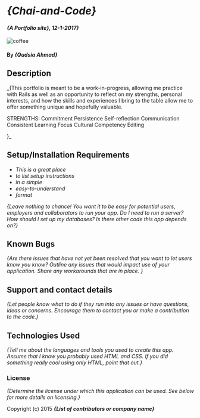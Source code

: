 # _{Chai-and-Code}_

#### _{A Portfolio site}, 12-1-2017}_
![coffee](https://user-images.githubusercontent.com/28086215/33496460-29537fa6-d67f-11e7-81e2-11b1a7b8fca1.jpeg)

#### By _**{Qudsia Ahmad}**_

## Description

_{This portfolio is meant to be a work-in-progress, allowing me practice with Rails as well as an opportunity to reflect on my strengths,  personal interests, and how the skills and experiences I bring to the table allow me to offer something unique and hopefully valuable.

  STRENGTHS:
  Commitment
  Persistence
  Self-reflection
  Communication
  Consistent Learning
  Focus
  Cultural Competency
  Editing

   }_

## Setup/Installation Requirements

* _This is a great place_
* _to list setup instructions_
* _in a simple_
* _easy-to-understand_
* _format_

_{Leave nothing to chance! You want it to be easy for potential users, employers and collaborators to run your app. Do I need to run a server? How should I set up my databases? Is there other code this app depends on?}_

## Known Bugs

_{Are there issues that have not yet been resolved that you want to let users know you know?  Outline any issues that would impact use of your application.  Share any workarounds that are in place. }_

## Support and contact details

_{Let people know what to do if they run into any issues or have questions, ideas or concerns.  Encourage them to contact you or make a contribution to the code.}_

## Technologies Used

_{Tell me about the languages and tools you used to create this app. Assume that I know you probably used HTML and CSS. If you did something really cool using only HTML, point that out.}_

### License

*{Determine the license under which this application can be used.  See below for more details on licensing.}*

Copyright (c) 2015 **_{List of contributors or company name}_**
